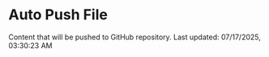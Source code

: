 # Auto Push File

Content that will be pushed to GitHub repository.
Last updated: 07/17/2025, 03:30:23 AM